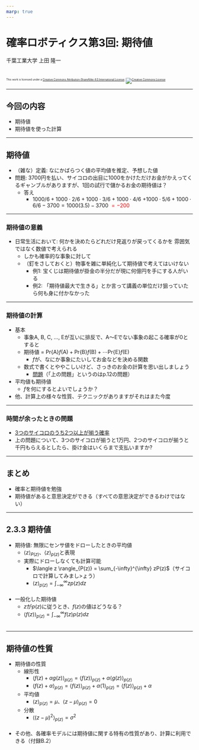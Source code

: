 ```yaml
---
marp: true
---
```


<!-- footer: 確率ロボティクス第3回 -->

# 確率ロボティクス第3回: 期待値

千葉工業大学 上田 隆一

<br />

<p style="font-size:50%">
This work is licensed under a <a rel="license" href="http://creativecommons.org/licenses/by-sa/4.0/">Creative Commons Attribution-ShareAlike 4.0 International License</a>.
<a rel="license" href="http://creativecommons.org/licenses/by-sa/4.0/">
<img alt="Creative Commons License" style="border-width:0" src="https://i.creativecommons.org/l/by-sa/4.0/88x31.png" /></a>
</p>

---

<!-- paginate: true -->

## 今回の内容

- 期待値
- 期待値を使った計算

---

## 期待値

- （雑な）定義: なにかばらつく値の平均値を推定、予想した値
- 問題: 3700円を払い、サイコロの出目に1000をかけただけお金がかえってくるギャンブルがありますが、1回の試行で儲かるお金の期待値は？
    - 答え
        * $1000/6 + 1000\cdot 2/6 + 1000\cdot 3/6 + 1000\cdot 4/6$
$+ 1000 \cdot 5/6 + 1000 \cdot 6/6 - 3700 = 1000(3.5) - 3700$ <span style="color:red">$= -200$</span>

---

### 期待値の意義

- 日常生活において: 何かを決めたらどれだけ見返りが戻ってくるかを
雰囲気ではなく数値で考えられる
    - しかも確率的な事象に対して
    - （釘をさしておくと）物事を雑に単純化して期待値で考えてはいけない
        - 例1: 宝くじは期待値が掛金の半分だが現に何億円を手にする人がいる
        - 例2: 「期待値最大で生きる」とか言って講義の単位だけ狙っていたら何も身に付かなかった

---

### 期待値の計算

- 基本
    - 事象A, B, C, ..., Eが互いに排反で、A〜Eでない事象の起こる確率が0とすると
    - 期待値 = $\text{Pr}\{\text{A}\}f(\text{A}) + \text{Pr}\{\text{B}\}f(\text{B}) + \cdots \text{Pr}\{\text{E}\}f(\text{E})$
        - $f$が、なにか事象にたいしてお金などを決める関数
    - 数式で書くとややこしいけど、さっきのお金の計算を思い出しましょう
        - [問題](https://b.ueda.tech/?page=robot_and_stats_questions#%E6%9C%9F%E5%BE%85%E5%80%A4%E3%81%AE%E5%BC%8F)（「上の問題」というのはp.12の問題）
- 平均値も期待値
    - $f$を何にするとよいでしょうか？
- 他、計算上の様々な性質、テクニックがありますがそれはまた今度

---

### 時間が余ったときの問題

- [3つのサイコロのうち2つ以上が揃う確率](https://b.ueda.tech/?page=robot_and_stats_questions#%E7%A2%BA%E7%8E%87%E3%81%AE%E9%9B%91%E5%A4%9A%E3%81%AA%E5%95%8F%E9%A1%8C1)
- 上の問題について、3つのサイコロが揃うと1万円、2つのサイコロが揃うと千円もらえるとしたら、掛け金はいくらまで支払いますか?

---

## まとめ

- 確率と期待値を勉強
- 期待値があると意思決定ができる（すべての意思決定ができるわけではない）


---

## 2.3.3 期待値

- 期待値: 無限にセンサ値をドローしたときの平均値
    - $\langle z \rangle_{P(z)}$、$\langle z \rangle_{p(z)}$と表現
    - 実際にドローしなくても計算可能
        - $\langle z \rangle_{P(z)} = \sum_{-\infty}^{\infty} zP(z)$（サイコロで計算してみまし>ょう）
        - $\langle z \rangle_{p(z)} = \int_{-\infty}^{\infty} zp(z) dz$<br />　
- 一般化した期待値
    - $z$が$p(z)$に従うとき、$f(z)$の値はどうなる？
    - $\langle f(z) \rangle_{p(z)} = \int_{-\infty}^{\infty} f(z)p(z) dz$<br />　

---

## 期待値の性質

- 期待値の性質
    - 線形性
        - $\big\langle f(z) + \alpha g(z) \big\rangle_{p(z)} = \big\langle f(z) \big\rangle_{p(z)} + \alpha \big\langle g(z) \big\rangle_{p(z)}$
        - $\big\langle f(z) + \alpha \big\rangle_{p(z)} = \big\langle f(z) \big\rangle_{p(z)} + \alpha \big\langle 1 \big\rangle_{p(z)} = \big\langle f(z) \big\rangle_{p(z)} + \alpha$
    - 平均値
        - $\langle z \rangle_{p(z)} = \mu$、$\langle z - \mu \rangle_{p(z)} = 0$
    - 分散
        - $\langle (z - \mu)^2 \rangle_{p(z)} = \sigma^2$<br />　
- その他、各確率モデルには期待値に関する特有の性質があり、計算に利用できる（付録B.2）

